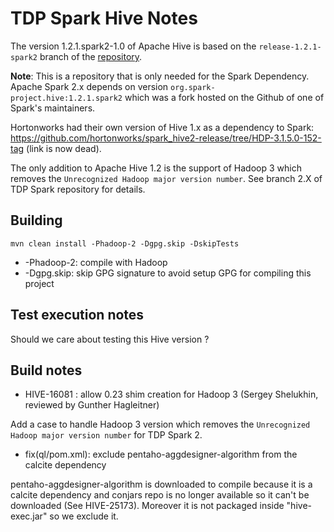 # TDP Spark Hive Notes

The version 1.2.1.spark2-1.0 of Apache Hive is based on the `release-1.2.1-spark2` branch of the [repository](https://github.com/JoshRosen/hive/tree/release-1.2.1-spark2).

**Note**: This is a repository that is only needed for the Spark Dependency. Apache Spark 2.x depends on version `org.spark-project.hive:1.2.1.spark2` which was a fork hosted on the Github of one of Spark's maintainers.

Hortonworks had their own version of Hive 1.x as a dependency to Spark: https://github.com/hortonworks/spark_hive2-release/tree/HDP-3.1.5.0-152-tag (link is now dead).

The only addition to Apache Hive 1.2 is the support of Hadoop 3 which removes the `Unrecognized Hadoop major version number`. See branch 2.X of TDP Spark repository for details.

## Building

```
mvn clean install -Phadoop-2 -Dgpg.skip -DskipTests
```

- -Phadoop-2: compile with Hadoop
- -Dgpg.skip: skip GPG signature to avoid setup GPG for compiling this project

## Test execution notes

Should we care about testing this Hive version ?

## Build notes

- HIVE-16081 : allow 0.23 shim creation for Hadoop 3 (Sergey Shelukhin, reviewed by Gunther Hagleitner)

Add a case to handle Hadoop 3 version which removes the `Unrecognized Hadoop major version number` for TDP Spark 2.

- fix(ql/pom.xml): exclude pentaho-aggdesigner-algorithm from the calcite dependency

pentaho-aggdesigner-algorithm is downloaded to compile because it is a calcite dependency and conjars repo is no longer available so it can't be downloaded (See HIVE-25173).
Moreover it is not packaged inside "hive-exec.jar" so we exclude it.
